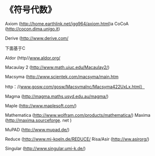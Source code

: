 # 《符号代数》










Axiom (http://home.earthlink.net/igg964/axiom.html)a CoCoA (http://cocon.dima.unigo.it)

Derive (http://www.derive.com/


下面基于C

Aldor (http//www.aldor.org/


Macaulay 2 (http://www.math.uiuc.edu/Macaulay2/)

Macsyma (http://www.scientek.com/macsyma/main.htm

http：//www.gosw.com/gosw/Macsymalnc/Macsyma422UxLx.html）


Magma (http://magma.maths.usyd.edu.au/magma/)

 Maple (http://www.maplesoft.com/)

 Mathematica (http://www.wolfram.com/products/mathematica/) Maxima (http://maxima.sourceforge. net )

 MuPAD (http://www.mupad.de/)

Reduce (http://www.mi-koeln.de/REDUCE/ Risa/Asir (http://ww.asirorg/)

 Singular (http://www.singular.umi-k.de/)










